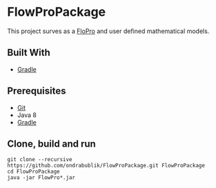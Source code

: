 # FlowProPackage
This project surves as a [FloPro](https://github.com/ondrabublik/FlowPro) and user defined mathematical models.

## Built With
* [Gradle](https://gradle.org/)

## Prerequisites
* [Git](https://git-scm.com/)  
* Java 8  
* [Gradle](https://gradle.org/)

## Clone, build and run
```
git clone --recursive https://github.com/ondrabublik/FlowProPackage.git FlowProPackage
cd FlowProPackage
java -jar FlowPro*.jar
```
